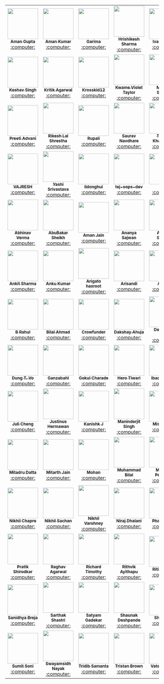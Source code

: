 <table>
<tr><td align="center"><a href="https://github.com/find-aman"><kbd><img src="https://avatars3.githubusercontent.com/find-aman?size=400" width="100px;" alt=""/></kbd><br /><sub><b>Aman Gupta</b></sub></a><br /><a href="https://github.com/keshavsingh4522/hacktoberfest2020/commits?author=find-aman" title="Code"> :computer: </a> </td>
<td align="center"><a href="https://github.com/aman-ku"><kbd><img src="https://avatars3.githubusercontent.com/aman-ku?size=400" width="100px;" alt=""/></kbd><br /><sub><b>Aman Kumar</b></sub></a><br /><a href="https://github.com/keshavsingh4522/hacktoberfest2020/commits?author=aman-ku" title="Code"> :computer: </a> </td>
<td align="center"><a href="https://github.com/Garimakanwaria"><kbd><img src="https://avatars3.githubusercontent.com/Garimakanwaria?size=400" width="100px;" alt=""/></kbd><br /><sub><b>Garima</b></sub></a><br /><a href="https://github.com/keshavsingh4522/hacktoberfest2020/commits?author=Garimakanwaria" title="Code"> :computer: </a> </td>
<td align="center"><a href="https://github.com/hrishikeshps"><kbd><img src="https://avatars3.githubusercontent.com/hrishikeshps?size=400" width="100px;" alt=""/></kbd><br /><sub><b>Hrishikesh Sharma</b></sub></a><br /><a href="https://github.com/keshavsingh4522/hacktoberfest2020/commits?author=hrishikeshps" title="Code"> :computer: </a> </td>
<td align="center"><a href="https://github.com/shoom1337"><kbd><img src="https://avatars3.githubusercontent.com/shoom1337?size=400" width="100px;" alt=""/></kbd><br /><sub><b>Ivan Shoom</b></sub></a><br /><a href="https://github.com/keshavsingh4522/hacktoberfest2020/commits?author=shoom1337" title="Code"> :computer: </a> </td>
<td align="center"><a href="https://github.com/Jobin01334"><kbd><img src="https://avatars3.githubusercontent.com/Jobin01334?size=400" width="100px;" alt=""/></kbd><br /><sub><b>Jobin</b></sub></a><br /><a href="https://github.com/keshavsingh4522/hacktoberfest2020/commits?author=Jobin01334" title="Code"> :computer: </a> </td>
</tr>
<tr><td align="center"><a href="https://github.com/keshavsingh4522"><kbd><img src="https://avatars3.githubusercontent.com/keshavsingh4522?size=400" width="100px;" alt=""/></kbd><br /><sub><b>Keshav Singh</b></sub></a><br /><a href="https://github.com/keshavsingh4522/hacktoberfest2020/commits?author=keshavsingh4522" title="Code"> :computer: </a> </td>
<td align="center"><a href="https://github.com/Agarwal-Kritik"><kbd><img src="https://avatars3.githubusercontent.com/Agarwal-Kritik?size=400" width="100px;" alt=""/></kbd><br /><sub><b>Kritik Agarwal</b></sub></a><br /><a href="https://github.com/keshavsingh4522/hacktoberfest2020/commits?author=Agarwal-Kritik" title="Code"> :computer: </a> </td>
<td align="center"><a href="https://github.com/Krosskid12"><kbd><img src="https://avatars3.githubusercontent.com/Krosskid12?size=400" width="100px;" alt=""/></kbd><br /><sub><b>Krosskid12</b></sub></a><br /><a href="https://github.com/keshavsingh4522/hacktoberfest2020/commits?author=Krosskid12" title="Code"> :computer: </a> </td>
<td align="center"><a href="https://github.com/KwameTaylor"><kbd><img src="https://avatars3.githubusercontent.com/KwameTaylor?size=400" width="100px;" alt=""/></kbd><br /><sub><b>Kwame Violet Taylor</b></sub></a><br /><a href="https://github.com/keshavsingh4522/hacktoberfest2020/commits?author=KwameTaylor" title="Code"> :computer: </a> </td>
<td align="center"><a href="https://github.com/MayankGeek"><kbd><img src="https://avatars3.githubusercontent.com/MayankGeek?size=400" width="100px;" alt=""/></kbd><br /><sub><b>Mayank Sharma</b></sub></a><br /><a href="https://github.com/keshavsingh4522/hacktoberfest2020/commits?author=MayankGeek" title="Code"> :computer: </a> </td>
<td align="center"><a href="https://github.com/MenakaKonara"><kbd><img src="https://avatars3.githubusercontent.com/MenakaKonara?size=400" width="100px;" alt=""/></kbd><br /><sub><b>MenakaKonara</b></sub></a><br /><a href="https://github.com/keshavsingh4522/hacktoberfest2020/commits?author=MenakaKonara" title="Code"> :computer: </a> </td>
</tr>
<tr><td align="center"><a href="https://github.com/preetiadvani1"><kbd><img src="https://avatars3.githubusercontent.com/preetiadvani1?size=400" width="100px;" alt=""/></kbd><br /><sub><b>Preeti Advani</b></sub></a><br /><a href="https://github.com/keshavsingh4522/hacktoberfest2020/commits?author=preetiadvani1" title="Code"> :computer: </a> </td>
<td align="center"><a href="https://github.com/RikLakhe"><kbd><img src="https://avatars3.githubusercontent.com/RikLakhe?size=400" width="100px;" alt=""/></kbd><br /><sub><b>Rikesh Lal Shrestha</b></sub></a><br /><a href="https://github.com/keshavsingh4522/hacktoberfest2020/commits?author=RikLakhe" title="Code"> :computer: </a> </td>
<td align="center"><a href="https://github.com/Rupali409"><kbd><img src="https://avatars3.githubusercontent.com/Rupali409?size=400" width="100px;" alt=""/></kbd><br /><sub><b>Rupali</b></sub></a><br /><a href="https://github.com/keshavsingh4522/hacktoberfest2020/commits?author=Rupali409" title="Code"> :computer: </a> </td>
<td align="center"><a href="https://github.com/Saurav-Navdhare"><kbd><img src="https://avatars3.githubusercontent.com/Saurav-Navdhare?size=400" width="100px;" alt=""/></kbd><br /><sub><b>Saurav Navdhare</b></sub></a><br /><a href="https://github.com/keshavsingh4522/hacktoberfest2020/commits?author=Saurav-Navdhare" title="Code"> :computer: </a> </td>
<td align="center"><a href="https://github.com/Dude-901"><kbd><img src="https://avatars3.githubusercontent.com/Dude-901?size=400" width="100px;" alt=""/></kbd><br /><sub><b>Tanmay Khandelwal</b></sub></a><br /><a href="https://github.com/keshavsingh4522/hacktoberfest2020/commits?author=Dude-901" title="Code"> :computer: </a> </td>
<td align="center"><a href="https://github.com/Tsemester123"><kbd><img src="https://avatars3.githubusercontent.com/Tsemester123?size=400" width="100px;" alt=""/></kbd><br /><sub><b>Tseme Botlhe</b></sub></a><br /><a href="https://github.com/keshavsingh4522/hacktoberfest2020/commits?author=Tsemester123" title="Code"> :computer: </a> </td>
</tr>
<tr><td align="center"><a href="https://github.com/VAJRESH"><kbd><img src="https://avatars3.githubusercontent.com/VAJRESH?size=400" width="100px;" alt=""/></kbd><br /><sub><b>VAJRESH</b></sub></a><br /><a href="https://github.com/keshavsingh4522/hacktoberfest2020/commits?author=VAJRESH" title="Code"> :computer: </a> </td>
<td align="center"><a href="https://github.com/yashii"><kbd><img src="https://avatars3.githubusercontent.com/yashii?size=400" width="100px;" alt=""/></kbd><br /><sub><b>Yashi Srivastava</b></sub></a><br /><a href="https://github.com/keshavsingh4522/hacktoberfest2020/commits?author=yashii" title="Code"> :computer: </a> </td>
<td align="center"><a href="https://github.com/ldh"><kbd><img src="https://avatars3.githubusercontent.com/ldh?size=400" width="100px;" alt=""/></kbd><br /><sub><b>lidonghui</b></sub></a><br /><a href="https://github.com/keshavsingh4522/hacktoberfest2020/commits?author=ldh" title="Code"> :computer: </a> </td>
<td align="center"><a href="https://github.com/tej-oops-dev"><kbd><img src="https://avatars3.githubusercontent.com/tej-oops-dev?size=400" width="100px;" alt=""/></kbd><br /><sub><b>tej-oops-dev</b></sub></a><br /><a href="https://github.com/keshavsingh4522/hacktoberfest2020/commits?author=tej-oops-dev" title="Code"> :computer: </a> </td>
<td align="center"><a href="https://github.com/war0"><kbd><img src="https://avatars3.githubusercontent.com/war0?size=400" width="100px;" alt=""/></kbd><br /><sub><b>war0</b></sub></a><br /><a href="https://github.com/keshavsingh4522/hacktoberfest2020/commits?author=war0" title="Code"> :computer: </a> </td>
<td align="center"><a href="https://github.com/officialmrknox"><img src="https://avatars3.githubusercontent.com/officialmrknox?size=400" width="100px;" alt=""/><br /><sub><b>Abhay Pratap Rana</b></sub></a><br /><a href="https://github.com/keshavsingh4522/hacktoberfest2020/commits?author=officialmrknox" title="Code"> :computer: </a> </td>
</tr>
<tr><td align="center"><a href="https://github.com/Abhinav1101"><img src="https://avatars3.githubusercontent.com/Abhinav1101?size=400" width="100px;" alt=""/><br /><sub><b>Abhinav Verma</b></sub></a><br /><a href="https://github.com/keshavsingh4522/hacktoberfest2020/commits?author=Abhinav1101" title="Code"> :computer: </a> </td>
<td align="center"><a href="https://github.com/onymousproduktions"><img src="https://avatars3.githubusercontent.com/onymousproduktions?size=400" width="100px;" alt=""/><br /><sub><b>AbuBakar Sheikh</b></sub></a><br /><a href="https://github.com/keshavsingh4522/hacktoberfest2020/commits?author=onymousproduktions" title="Code"> :computer: </a> </td>
<td align="center"><a href="https://github.com/amanjain"><img src="https://avatars3.githubusercontent.com/amanjain?size=400" width="100px;" alt=""/><br /><sub><b>Aman Jain</b></sub></a><br /><a href="https://github.com/keshavsingh4522/hacktoberfest2020/commits?author=amanjain" title="Code"> :computer: </a> </td>
<td align="center"><a href="https://github.com/ananya2407"><img src="https://avatars3.githubusercontent.com/ananya2407?size=400" width="100px;" alt=""/><br /><sub><b>Ananya Sajwan</b></sub></a><br /><a href="https://github.com/keshavsingh4522/hacktoberfest2020/commits?author=ananya2407" title="Code"> :computer: </a> </td>
<td align="center"><a href="https://github.com/AnanyaSharma22"><img src="https://avatars3.githubusercontent.com/AnanyaSharma22?size=400" width="100px;" alt=""/><br /><sub><b>Ananya Sharma</b></sub></a><br /><a href="https://github.com/keshavsingh4522/hacktoberfest2020/commits?author=AnanyaSharma22" title="Code"> :computer: </a> </td>
<td align="center"><a href="https://github.com/anirudhbagri"><img src="https://avatars3.githubusercontent.com/anirudhbagri?size=400" width="100px;" alt=""/><br /><sub><b>Anirudh Bagri</b></sub></a><br /><a href="https://github.com/keshavsingh4522/hacktoberfest2020/commits?author=anirudhbagri" title="Code"> :computer: </a> </td>
</tr>
<tr><td align="center"><a href="https://github.com/ANKITSHARMA98"><img src="https://avatars3.githubusercontent.com/ANKITSHARMA98?size=400" width="100px;" alt=""/><br /><sub><b>Ankit Sharma</b></sub></a><br /><a href="https://github.com/keshavsingh4522/hacktoberfest2020/commits?author=ANKITSHARMA98" title="Code"> :computer: </a> </td>
<td align="center"><a href="https://github.com/ankukumar"><img src="https://avatars3.githubusercontent.com/ankukumar?size=400" width="100px;" alt=""/><br /><sub><b>Anku Kumar</b></sub></a><br /><a href="https://github.com/keshavsingh4522/hacktoberfest2020/commits?author=ankukumar" title="Code"> :computer: </a> </td>
<td align="center"><a href="https://github.com/Arigatohaxroot"><img src="https://avatars3.githubusercontent.com/Arigatohaxroot?size=400" width="100px;" alt=""/><br /><sub><b>Arigato haxroot</b></sub></a><br /><a href="https://github.com/keshavsingh4522/hacktoberfest2020/commits?author=Arigatohaxroot" title="Code"> :computer: </a> </td>
<td align="center"><a href="https://github.com/arisandi1"><img src="https://avatars3.githubusercontent.com/arisandi1?size=400" width="100px;" alt=""/><br /><sub><b>Arisandi</b></sub></a><br /><a href="https://github.com/keshavsingh4522/hacktoberfest2020/commits?author=arisandi1" title="Code"> :computer: </a> </td>
<td align="center"><a href="https://github.com/ashish-garg18"><img src="https://avatars3.githubusercontent.com/ashish-garg18?size=400" width="100px;" alt=""/><br /><sub><b>Ashish</b></sub></a><br /><a href="https://github.com/keshavsingh4522/hacktoberfest2020/commits?author=ashish-garg18" title="Code"> :computer: </a> </td>
<td align="center"><a href="https://github.com/Aswin1362"><img src="https://avatars3.githubusercontent.com/Aswin1362?size=400" width="100px;" alt=""/><br /><sub><b>Aswin A</b></sub></a><br /><a href="https://github.com/keshavsingh4522/hacktoberfest2020/commits?author=Aswin1362" title="Code"> :computer: </a> </td>
</tr>
<tr><td align="center"><a href="https://github.com/rahulbollisetty"><img src="https://avatars3.githubusercontent.com/rahulbollisetty?size=400" width="100px;" alt=""/><br /><sub><b>B Rahul</b></sub></a><br /><a href="https://github.com/keshavsingh4522/hacktoberfest2020/commits?author=rahulbollisetty" title="Code"> :computer: </a> </td>
<td align="center"><a href="https://github.com/half-developer"><img src="https://avatars3.githubusercontent.com/half-developer?size=400" width="100px;" alt=""/><br /><sub><b>Bilal Ahmad</b></sub></a><br /><a href="https://github.com/keshavsingh4522/hacktoberfest2020/commits?author=half-developer" title="Code"> :computer: </a> </td>
<td align="center"><a href="https://github.com/Crowfunder"><img src="https://avatars3.githubusercontent.com/Crowfunder?size=400" width="100px;" alt=""/><br /><sub><b>Crowfunder</b></sub></a><br /><a href="https://github.com/keshavsingh4522/hacktoberfest2020/commits?author=Crowfunder" title="Code"> :computer: </a> </td>
<td align="center"><a href="https://github.com/dakshayahuja"><img src="https://avatars3.githubusercontent.com/dakshayahuja?size=400" width="100px;" alt=""/><br /><sub><b>Dakshay Ahuja</b></sub></a><br /><a href="https://github.com/keshavsingh4522/hacktoberfest2020/commits?author=dakshayahuja" title="Code"> :computer: </a> </td>
<td align="center"><a href="https://github.com/deepakshisud"><img src="https://avatars3.githubusercontent.com/deepakshisud?size=400" width="100px;" alt=""/><br /><sub><b>Deepakshi Sood</b></sub></a><br /><a href="https://github.com/keshavsingh4522/hacktoberfest2020/commits?author=deepakshisud" title="Code"> :computer: </a> </td>
<td align="center"><a href="https://github.com/dr-one-punch"><img src="https://avatars3.githubusercontent.com/dr-one-punch?size=400" width="100px;" alt=""/><br /><sub><b>Divy</b></sub></a><br /><a href="https://github.com/keshavsingh4522/hacktoberfest2020/commits?author=dr-one-punch" title="Code"> :computer: </a> </td>
</tr>
<tr><td align="center"><a href="https://github.com/dungxibo123"><img src="https://avatars3.githubusercontent.com/dungxibo123?size=400" width="100px;" alt=""/><br /><sub><b>Dung T. Vo</b></sub></a><br /><a href="https://github.com/keshavsingh4522/hacktoberfest2020/commits?author=dungxibo123" title="Code"> :computer: </a> </td>
<td align="center"><a href="https://github.com/Ganzabahl"><img src="https://avatars3.githubusercontent.com/Ganzabahl?size=400" width="100px;" alt=""/><br /><sub><b>Ganzabahl</b></sub></a><br /><a href="https://github.com/keshavsingh4522/hacktoberfest2020/commits?author=Ganzabahl" title="Code"> :computer: </a> </td>
<td align="center"><a href="https://github.com/gokulcharade"><img src="https://avatars3.githubusercontent.com/gokulcharade?size=400" width="100px;" alt=""/><br /><sub><b>Gokul Charade</b></sub></a><br /><a href="https://github.com/keshavsingh4522/hacktoberfest2020/commits?author=gokulcharade" title="Code"> :computer: </a> </td>
<td align="center"><a href="https://github.com/Skywalkers-24"><img src="https://avatars3.githubusercontent.com/Skywalkers-24?size=400" width="100px;" alt=""/><br /><sub><b>Hero Tiwari</b></sub></a><br /><a href="https://github.com/keshavsingh4522/hacktoberfest2020/commits?author=Skywalkers-24" title="Code"> :computer: </a> </td>
<td align="center"><a href="https://github.com/IbadMukrom"><img src="https://avatars3.githubusercontent.com/IbadMukrom?size=400" width="100px;" alt=""/><br /><sub><b>Ibad Mukrom</b></sub></a><br /><a href="https://github.com/keshavsingh4522/hacktoberfest2020/commits?author=IbadMukrom" title="Code"> :computer: </a> </td>
<td align="center"><a href="https://github.com/7irisalm"><img src="https://avatars3.githubusercontent.com/7irisalm?size=400" width="100px;" alt=""/><br /><sub><b>Iris ALmeida</b></sub></a><br /><a href="https://github.com/keshavsingh4522/hacktoberfest2020/commits?author=7irisalm" title="Code"> :computer: </a> </td>
</tr>
<tr><td align="center"><a href="https://github.com/julicheng"><img src="https://avatars3.githubusercontent.com/julicheng?size=400" width="100px;" alt=""/><br /><sub><b>Juli Cheng</b></sub></a><br /><a href="https://github.com/keshavsingh4522/hacktoberfest2020/commits?author=julicheng" title="Code"> :computer: </a> </td>
<td align="center"><a href="https://github.com/justinushermawan"><img src="https://avatars3.githubusercontent.com/justinushermawan?size=400" width="100px;" alt=""/><br /><sub><b>Justinus Hermawan</b></sub></a><br /><a href="https://github.com/keshavsingh4522/hacktoberfest2020/commits?author=justinushermawan" title="Code"> :computer: </a> </td>
<td align="center"><a href="https://github.com/Kanishk7559"><img src="https://avatars3.githubusercontent.com/Kanishk7559?size=400" width="100px;" alt=""/><br /><sub><b>Kanishk J</b></sub></a><br /><a href="https://github.com/keshavsingh4522/hacktoberfest2020/commits?author=Kanishk7559" title="Code"> :computer: </a> </td>
<td align="center"><a href="https://github.com/ManinderAngural"><img src="https://avatars3.githubusercontent.com/ManinderAngural?size=400" width="100px;" alt=""/><br /><sub><b>Maninderjit Singh</b></sub></a><br /><a href="https://github.com/keshavsingh4522/hacktoberfest2020/commits?author=ManinderAngural" title="Code"> :computer: </a> </td>
<td align="center"><a href="https://github.com/misa-bot"><img src="https://avatars3.githubusercontent.com/misa-bot?size=400" width="100px;" alt=""/><br /><sub><b>Misa Dravid</b></sub></a><br /><a href="https://github.com/keshavsingh4522/hacktoberfest2020/commits?author=misa-bot" title="Code"> :computer: </a> </td>
<td align="center"><a href="https://github.com/Misbahud-Din"><img src="https://avatars3.githubusercontent.com/Misbahud-Din?size=400" width="100px;" alt=""/><br /><sub><b>Misbahud Din</b></sub></a><br /><a href="https://github.com/keshavsingh4522/hacktoberfest2020/commits?author=Misbahud-Din" title="Code"> :computer: </a> </td>
</tr>
<tr><td align="center"><a href="https://github.com/MitadruDatta"><img src="https://avatars3.githubusercontent.com/MitadruDatta?size=400" width="100px;" alt=""/><br /><sub><b>Mitadru Datta</b></sub></a><br /><a href="https://github.com/keshavsingh4522/hacktoberfest2020/commits?author=MitadruDatta" title="Code"> :computer: </a> </td>
<td align="center"><a href="https://github.com/mitarthjain"><img src="https://avatars3.githubusercontent.com/mitarthjain?size=400" width="100px;" alt=""/><br /><sub><b>Mitarth Jain</b></sub></a><br /><a href="https://github.com/keshavsingh4522/hacktoberfest2020/commits?author=mitarthjain" title="Code"> :computer: </a> </td>
<td align="center"><a href="https://github.com/stone-dr"><img src="https://avatars3.githubusercontent.com/stone-dr?size=400" width="100px;" alt=""/><br /><sub><b>Mohan</b></sub></a><br /><a href="https://github.com/keshavsingh4522/hacktoberfest2020/commits?author=stone-dr" title="Code"> :computer: </a> </td>
<td align="center"><a href="https://github.com/Muhammad-Bilal-MB"><img src="https://avatars3.githubusercontent.com/Muhammad-Bilal-MB?size=400" width="100px;" alt=""/><br /><sub><b>Muhammad Bilal</b></sub></a><br /><a href="https://github.com/keshavsingh4522/hacktoberfest2020/commits?author=Muhammad-Bilal-MB" title="Code"> :computer: </a> </td>
<td align="center"><a href="https://github.com/muxa11"><img src="https://avatars3.githubusercontent.com/muxa11?size=400" width="100px;" alt=""/><br /><sub><b>Musadiq Peerzada</b></sub></a><br /><a href="https://github.com/keshavsingh4522/hacktoberfest2020/commits?author=muxa11" title="Code"> :computer: </a> </td>
<td align="center"><a href="https://github.com/namitamutha"><img src="https://avatars3.githubusercontent.com/namitamutha?size=400" width="100px;" alt=""/><br /><sub><b>Namita Mutha</b></sub></a><br /><a href="https://github.com/keshavsingh4522/hacktoberfest2020/commits?author=namitamutha" title="Code"> :computer: </a> </td>
</tr>
<tr><td align="center"><a href="https://github.com/NikhilC2209"><img src="https://avatars3.githubusercontent.com/NikhilC2209?size=400" width="100px;" alt=""/><br /><sub><b>Nikhil Chapre</b></sub></a><br /><a href="https://github.com/keshavsingh4522/hacktoberfest2020/commits?author=NikhilC2209" title="Code"> :computer: </a> </td>
<td align="center"><a href="https://github.com/nikhil254"><img src="https://avatars3.githubusercontent.com/nikhil254?size=400" width="100px;" alt=""/><br /><sub><b>Nikhil Sachan</b></sub></a><br /><a href="https://github.com/keshavsingh4522/hacktoberfest2020/commits?author=nikhil254" title="Code"> :computer: </a> </td>
<td align="center"><a href="https://github.com/Codengg"><img src="https://avatars3.githubusercontent.com/Codengg?size=400" width="100px;" alt=""/><br /><sub><b>Nikhil Varshney</b></sub></a><br /><a href="https://github.com/keshavsingh4522/hacktoberfest2020/commits?author=Codengg" title="Code"> :computer: </a> </td>
<td align="center"><a href="https://github.com/nirajdhalani"><img src="https://avatars3.githubusercontent.com/nirajdhalani?size=400" width="100px;" alt=""/><br /><sub><b>Niraj Dhalani</b></sub></a><br /><a href="https://github.com/keshavsingh4522/hacktoberfest2020/commits?author=nirajdhalani" title="Code"> :computer: </a> </td>
<td align="center"><a href="https://github.com/PHAGUN-JAIN"><img src="https://avatars3.githubusercontent.com/PHAGUN-JAIN?size=400" width="100px;" alt=""/><br /><sub><b>Phagun Jain</b></sub></a><br /><a href="https://github.com/keshavsingh4522/hacktoberfest2020/commits?author=PHAGUN-JAIN" title="Code"> :computer: </a> </td>
<td align="center"><a href="https://github.com/sonipranjal"><img src="https://avatars3.githubusercontent.com/sonipranjal?size=400" width="100px;" alt=""/><br /><sub><b>Pranjal Soni</b></sub></a><br /><a href="https://github.com/keshavsingh4522/hacktoberfest2020/commits?author=sonipranjal" title="Code"> :computer: </a> </td>
</tr>
<tr><td align="center"><a href="https://github.com/Pratik-Shirodkar"><img src="https://avatars3.githubusercontent.com/Pratik-Shirodkar?size=400" width="100px;" alt=""/><br /><sub><b>Pratik Shirodkar</b></sub></a><br /><a href="https://github.com/keshavsingh4522/hacktoberfest2020/commits?author=Pratik-Shirodkar" title="Code"> :computer: </a> </td>
<td align="center"><a href="https://github.com/ragharwal"><img src="https://avatars3.githubusercontent.com/ragharwal?size=400" width="100px;" alt=""/><br /><sub><b>Raghav Agarwal</b></sub></a><br /><a href="https://github.com/keshavsingh4522/hacktoberfest2020/commits?author=ragharwal" title="Code"> :computer: </a> </td>
<td align="center"><a href="https://github.com/RichardTimothy1307"><img src="https://avatars3.githubusercontent.com/RichardTimothy1307?size=400" width="100px;" alt=""/><br /><sub><b>Richard Timothy</b></sub></a><br /><a href="https://github.com/keshavsingh4522/hacktoberfest2020/commits?author=RichardTimothy1307" title="Code"> :computer: </a> </td>
<td align="center"><a href="https://github.com/rithvik2607"><img src="https://avatars3.githubusercontent.com/rithvik2607?size=400" width="100px;" alt=""/><br /><sub><b>Rithvik Ayithapu</b></sub></a><br /><a href="https://github.com/keshavsingh4522/hacktoberfest2020/commits?author=rithvik2607" title="Code"> :computer: </a> </td>
<td align="center"><a href="https://github.com/ritik1999"><img src="https://avatars3.githubusercontent.com/ritik1999?size=400" width="100px;" alt=""/><br /><sub><b>Ritik Bagora</b></sub></a><br /><a href="https://github.com/keshavsingh4522/hacktoberfest2020/commits?author=ritik1999" title="Code"> :computer: </a> </td>
<td align="center"><a href="https://github.com/Sandi-aris"><img src="https://avatars3.githubusercontent.com/Sandi-aris?size=400" width="100px;" alt=""/><br /><sub><b>Sandi Aris</b></sub></a><br /><a href="https://github.com/keshavsingh4522/hacktoberfest2020/commits?author=Sandi-aris" title="Code"> :computer: </a> </td>
</tr>
<tr><td align="center"><a href="https://github.com/SanidhyaBreja"><img src="https://avatars3.githubusercontent.com/SanidhyaBreja?size=400" width="100px;" alt=""/><br /><sub><b>Sanidhya Breja</b></sub></a><br /><a href="https://github.com/keshavsingh4522/hacktoberfest2020/commits?author=SanidhyaBreja" title="Code"> :computer: </a> </td>
<td align="center"><a href="https://github.com/sarthak815"><img src="https://avatars3.githubusercontent.com/sarthak815?size=400" width="100px;" alt=""/><br /><sub><b>Sarthak Shastri</b></sub></a><br /><a href="https://github.com/keshavsingh4522/hacktoberfest2020/commits?author=sarthak815" title="Code"> :computer: </a> </td>
<td align="center"><a href="https://github.com/07Satyam"><img src="https://avatars3.githubusercontent.com/07Satyam?size=400" width="100px;" alt=""/><br /><sub><b>Satyam Gadekar</b></sub></a><br /><a href="https://github.com/keshavsingh4522/hacktoberfest2020/commits?author=07Satyam" title="Code"> :computer: </a> </td>
<td align="center"><a href="https://github.com/Shaunak04"><img src="https://avatars3.githubusercontent.com/Shaunak04?size=400" width="100px;" alt=""/><br /><sub><b>Shaunak Deshpande</b></sub></a><br /><a href="https://github.com/keshavsingh4522/hacktoberfest2020/commits?author=Shaunak04" title="Code"> :computer: </a> </td>
<td align="center"><a href="https://github.com/ShrutiJha31"><img src="https://avatars3.githubusercontent.com/ShrutiJha31?size=400" width="100px;" alt=""/><br /><sub><b>Shruti Jha</b></sub></a><br /><a href="https://github.com/keshavsingh4522/hacktoberfest2020/commits?author=ShrutiJha31" title="Code"> :computer: </a> </td>
<td align="center"><a href="https://github.com/siddarth308"><img src="https://avatars3.githubusercontent.com/siddarth308?size=400" width="100px;" alt=""/><br /><sub><b>Siddarth Awasthi</b></sub></a><br /><a href="https://github.com/keshavsingh4522/hacktoberfest2020/commits?author=siddarth308" title="Code"> :computer: </a> </td>
</tr>
<tr><td align="center"><a href="https://github.com/isumit19"><img src="https://avatars3.githubusercontent.com/isumit19?size=400" width="100px;" alt=""/><br /><sub><b>Sumit Soni</b></sub></a><br /><a href="https://github.com/keshavsingh4522/hacktoberfest2020/commits?author=isumit19" title="Code"> :computer: </a> </td>
<td align="center"><a href="https://github.com/swayam50"><img src="https://avatars3.githubusercontent.com/swayam50?size=400" width="100px;" alt=""/><br /><sub><b>Swayamsidh Nayak</b></sub></a><br /><a href="https://github.com/keshavsingh4522/hacktoberfest2020/commits?author=swayam50" title="Code"> :computer: </a> </td>
<td align="center"><a href="https://github.com/tridib2003"><img src="https://avatars3.githubusercontent.com/tridib2003?size=400" width="100px;" alt=""/><br /><sub><b>Tridib Samanta</b></sub></a><br /><a href="https://github.com/keshavsingh4522/hacktoberfest2020/commits?author=tridib2003" title="Code"> :computer: </a> </td>
<td align="center"><a href="https://github.com/drd3rp"><img src="https://avatars3.githubusercontent.com/drd3rp?size=400" width="100px;" alt=""/><br /><sub><b>Tristan Brown</b></sub></a><br /><a href="https://github.com/keshavsingh4522/hacktoberfest2020/commits?author=drd3rp" title="Code"> :computer: </a> </td>
<td align="center"><a href="https://github.com/VatsalNarwal"><img src="https://avatars3.githubusercontent.com/VatsalNarwal?size=400" width="100px;" alt=""/><br /><sub><b>Vatsal Narwal</b></sub></a><br /><a href="https://github.com/keshavsingh4522/hacktoberfest2020/commits?author=VatsalNarwal" title="Code"> :computer: </a> </td>
</tr></table>
